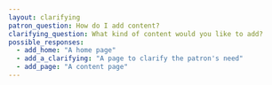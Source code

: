 ```yaml
---
layout: clarifying
patron_question: How do I add content?
clarifying_question: What kind of content would you like to add?
possible_responses:
  - add_home: "A home page"
  - add_a_clarifying: "A page to clarify the patron's need"
  - add_page: "A content page"
---
```

